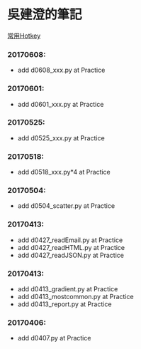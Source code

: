 # 吳建澄的筆記

[常用Hotkey](hotkey.md)

### 20170608:
+ add d0608_xxx.py at Practice

### 20170601:
+ add d0601_xxx.py at Practice

### 20170525:
+ add d0525_xxx.py at Practice

### 20170518:
+ add d0518_xxx.py*4 at Practice

### 20170504:
+ add d0504_scatter.py at Practice

### 20170413:
+ add d0427_readEmail.py at Practice
+ add d0427_readHTML.py at Practice
+ add d0427_readJSON.py at Practice

### 20170413:
+ add d0413_gradient.py at Practice
+ add d0413_mostcommon.py at Practice
+ add d0413_report.py at Practice

### 20170406:
+ add d0407.py at Practice